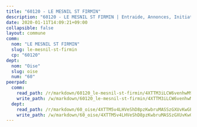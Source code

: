 ```yaml
---
title: "60120 - LE MESNIL ST FIRMIN"
description: "60120 - LE MESNIL ST FIRMIN | Entraide, Annonces, Initiatives"
date: 2020-01-11T14:09:21+09:00
collapsible: false
layout: commune
comm:
  nom: "LE MESNIL ST FIRMIN"
  slug: le-mesnil-st-firmin
  cp: "60120"
dept:
  nom: "Oise"
  slug: oise
  num: "60"
peerpad:
  comm:
    read_path: /r/markdown/60120_le-mesnil-st-firmin/4XTTM3iLCW6venhwM9LeNQkURJ31TU5RnVxMUC9RdvFZwKAXY
    write_path: /w/markdown/60120_le-mesnil-st-firmin/4XTTM3iLCW6venhwM9LeNQkURJ31TU5RnVxMUC9RdvFZwKAXY-K3TgUn4CcvUZfYgbsN4pEd65X9qD5d3z311LRWJcigV5efW99dmATebUjUDn1LZgVDzQCdhmEjhFABQkGpK9TJRVD6JvJf5nGRHihm4G2Dc7WxZ5xtVz1H6F5aiU4G1itryHJDwC
  dept:
    read_path: /r/markdown/60_oise/4XTTM5v4LHVeShD8pzKwbruMASSzGXUvKwGPyPNR6Aq6aruGY
    write_path: /w/markdown/60_oise/4XTTM5v4LHVeShD8pzKwbruMASSzGXUvKwGPyPNR6Aq6aruGY-K3TgTfEPmBuMGxs3WizC7aafmuSUvuvwsE7nM986pS4fEczEhokrfL1mXNtU722XatpEcDhfhLf5xd24JkCKBD4DcQHeF5CYjEkAVzDN3PuQerZfYGZ5zy2XFcJNh2Z1pYjLoQTn
---
```


